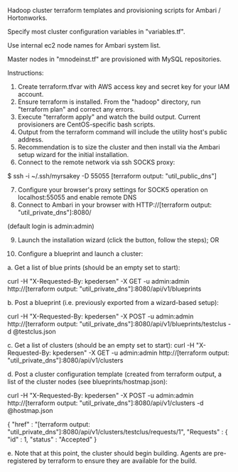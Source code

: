 Hadoop cluster terraform templates and provisioning scripts for Ambari / Hortonworks.

Specify most cluster configuration variables in "variables.tf".

Use internal ec2 node names for Ambari system list.

Master nodes in "mnodeinst.tf" are provisioned with MySQL repositories.

Instructions:

1. Create terraform.tfvar with AWS access key and secret key for your IAM account. 
2. Ensure terraform is installed. From the "hadoop" directory, run "terraform plan" and correct any errors.
3. Execute "terraform apply" and watch the build output. Current provisioners are CentOS-specific bash scripts.
4. Output from the terraform command will include the utility host's public address.
5. Recommendation is to size the cluster and then install via the Ambari setup wizard for the initial installation.
6. Connect to the remote network via ssh SOCKS proxy:

$ ssh -i ~/.ssh/myrsakey -D 55055 [terraform output: "util_public_dns"]

7. Configure your browser's proxy settings for SOCK5 operation on localhost:55055 and enable remote DNS
8. Connect to Ambari in your browser with HTTP://[terraform output: "util_private_dns"]:8080/

(default login is admin:admin)

9. Launch the installation wizard (click the button, follow the steps); OR

9. Configure a blueprint and launch a cluster:

a. Get a list of blue prints (should be an empty set to start):

curl -H "X-Requested-By: kpedersen" -X GET -u admin:admin http://[terraform output: "util_private_dns"]:8080/api/v1/blueprints

b. Post a blueprint (i.e. previously exported from a wizard-based setup):

curl -H "X-Requested-By: kpedersen" -X POST -u admin:admin http://[terraform output: "util_private_dns"]:8080/api/v1/blueprints/testclus -d @testclus.json

c. Get a list of clusters (should be an empty set to start):
curl -H "X-Requested-By: kpedersen" -X GET -u admin:admin http://[terraform output: "util_private_dns"]:8080/api/v1/clusters

d. Post a cluster configuration template (created from terraform output, a list of the cluster nodes (see blueprints/hostmap.json):

curl -H "X-Requested-By: kpedersen" -X POST -u admin:admin http://[terraform output: "util_private_dns"]:8080/api/v1/clusters -d @hostmap.json

{
  "href" : "[terraform output: "util_private_dns"]:8080/api/v1/clusters/testclus/requests/1",
  "Requests" : {
    "id" : 1,
    "status" : "Accepted"
}

e. Note that at this point, the cluster should begin building. Agents are pre-registered by terraform to ensure they are available for the build.
